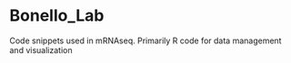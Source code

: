# Bonello_Lab
Code snippets used in mRNAseq. Primarily R code for data management and visualization
